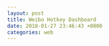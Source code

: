 ```yaml
---
layout: post
title: Weibo Hotkey Dashboard
date: 2018-01-27 23:46:43 +0800
categories: web
---
```


<div id="weibo_12h" style="width: 100%; min-height: 600px"></div>
<div id="weibo_1d" style="width: 100%; min-height: 600px"></div>
<div id="weibo_1w" style="width: 100%; min-height: 600px"></div>
<script type="text/javascript">

// 基于准备好的dom，初始化echarts实例
var weibo_12h_chart = echarts.init(document.getElementById('weibo_12h'));
var weibo_1d_chart = echarts.init(document.getElementById('weibo_1d'));
var weibo_1w_chart = echarts.init(document.getElementById('weibo_1w'));

function updateChart(param,element,title,endpoint) {
$.getJSON('http://feed.genghuiluo.cn/weibo/'+endpoint+'.json?'+param, function(data){


	var xdata = [];
	var ydata = [];

	$.each( data, function( key, val ) {
		xdata.push(val.key_text);	
		ydata.push(val.key_value);	
        });

  	var option = {
            title: {
                text: title,
		textStyle: {  
        		fontWeight: 'normal',              //标题颜色  
        		color: 'black'  
    		} 
            },
            tooltip: {},
            grid: {
                y2: 140
            },
            xAxis: {
                data: xdata,
		axisLine:{  
                    lineStyle:{  
                        color:'black',  
                        width: 2
                    }  
                },
		axisLabel: {
			interval: 0, //横轴信息全部显示
                	rotate: -30,
                }
            },
            yAxis: {
            	axisLine:{  
                    lineStyle:{  
                        color:'black',  
                        width: 2  
                    }  
                },
                splitNumber: 10
            },
            series: [{
                name: '热度',
                type: 'bar',
                itemStyle: {
                normal: {
　　　　　　　　//好，这里就是重头戏了，定义一个list，然后根据所以取得不同的值，这样就实现了，
                        color: function(params) {
                            // build a color map as your need.
                            var colorList = [
                              '#C1232B','#B5C334','#FCCE10','#E87C25','#27727B',
                               '#FE8463','#9BCA63','#FAD860','#F3A43B','#60C0DD',
                               '#D7504B','#C6E579','#F4E001','#F0805A','#26C0C0'
                            ];
                            return colorList[params.dataIndex]
                        },
　　　　　　　　　　　　　　//以下为是否显示，显示位置和显示格式的设置了
                        label: {
                            show: true,
                            position: 'top',
                            formatter: '{c}\n'
                        }
                    }
                },
　　　　　　　　//设置柱的宽度，要是数据太少，柱子太宽不美观~
　　　　　　　　barWidth: 50,
                data: ydata,
            }]
        };
  
	element.setOption(option);

	})
}

$(document).ready(function() {
    updateChart('hour=6',weibo_12h_chart,'Max rank change of #hotkey# in 6h','max_change');
    updateChart('day=1',weibo_1d_chart,'Most popular #hotkey# in 1d','realtimehot');
    updateChart('day=7',weibo_1w_chart,'Most popular #hotkey# in 1w','realtimehot');
});

//refresh each 1800s
var refresh=window.setInterval(function(){
    updateChart('hour=6',weibo_12h_chart,'Max rank change of #hotkey# in 6h','max_change');
    updateChart('day=1',weibo_1d_chart,'Most popular #hotkey# in 1d','realtimehot');
    updateChart('day=7',weibo_1w_chart,'Most popular #hotkey# in 1w','realtimehot');
},1800000);        

</script>
